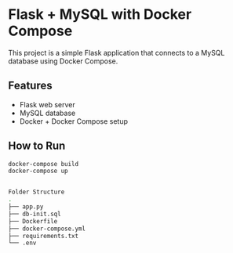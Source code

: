 # Flask + MySQL with Docker Compose

This project is a simple Flask application that connects to a MySQL database using Docker Compose.

## Features

- Flask web server
- MySQL database
- Docker + Docker Compose setup

## How to Run

```bash
docker-compose build
docker-compose up


Folder Structure
.
├── app.py
├── db-init.sql
├── Dockerfile
├── docker-compose.yml
├── requirements.txt
└── .env



